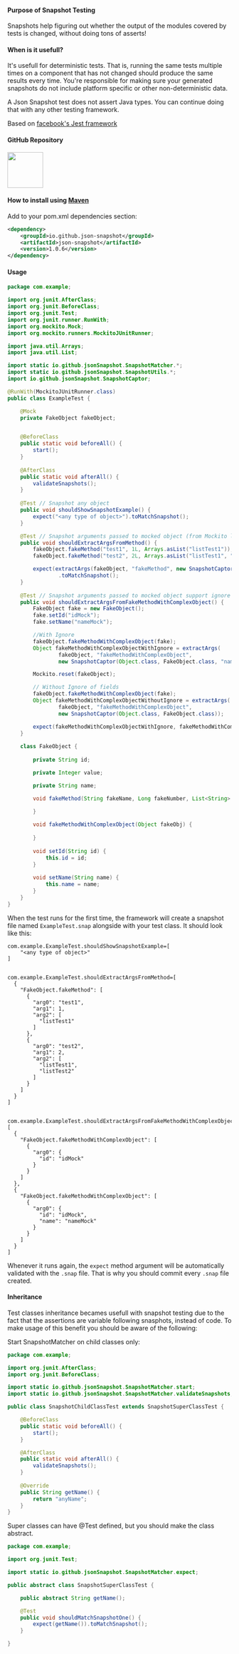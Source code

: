 #### Purpose of Snapshot Testing
Snapshots help figuring out whether the output of the modules covered by tests is changed, without doing tons of asserts!

#### When is it usefull?

It's usefull for deterministic tests. That is, running the same tests multiple times on a component that has not changed 
should produce the same results every time. You're responsible for making sure your generated snapshots do not include 
platform specific or other non-deterministic data. 

A Json Snapshot test does not assert Java types. You can continue doing that with any other testing framework.


Based on [facebook's Jest framework](https://facebook.github.io/jest/docs/en/snapshot-testing.html)

#### GitHub Repository
<a href="https://github.com/json-snapshot/json-snapshot.github.io"><img src="https://assets-cdn.github.com/images/modules/logos_page/GitHub-Mark.png" width="80"></a>




#### How to install using [Maven](https://mvnrepository.com/artifact/io.github.json-snapshot/json-snapshot/0.0.1)



Add to your pom.xml dependencies section:

```xml
<dependency>
    <groupId>io.github.json-snapshot</groupId>
    <artifactId>json-snapshot</artifactId>
    <version>1.0.6</version>
</dependency>
```


#### Usage

```java
package com.example;

import org.junit.AfterClass;
import org.junit.BeforeClass;
import org.junit.Test;
import org.junit.runner.RunWith;
import org.mockito.Mock;
import org.mockito.runners.MockitoJUnitRunner;

import java.util.Arrays;
import java.util.List;

import static io.github.jsonSnapshot.SnapshotMatcher.*;
import static io.github.jsonSnapshot.SnapshotUtils.*;
import io.github.jsonSnapshot.SnapshotCaptor;

@RunWith(MockitoJUnitRunner.class)
public class ExampleTest {

    @Mock
    private FakeObject fakeObject;


    @BeforeClass
    public static void beforeAll() {
        start();
    }
    
    @AfterClass
    public static void afterAll() {
        validateSnapshots();
    }
    
    @Test // Snapshot any object
    public void shouldShowSnapshotExample() {
        expect("<any type of object>").toMatchSnapshot();
    }

    @Test // Snapshot arguments passed to mocked object (from Mockito library)
    public void shouldExtractArgsFromMethod() {
        fakeObject.fakeMethod("test1", 1L, Arrays.asList("listTest1"));
        fakeObject.fakeMethod("test2", 2L, Arrays.asList("listTest1", "listTest2"));

        expect(extractArgs(fakeObject, "fakeMethod", new SnapshotCaptor(String.class), new SnapshotCaptor(Long.class), new SnapshotCaptor(List.class)))
                .toMatchSnapshot();
    }
    
    @Test // Snapshot arguments passed to mocked object support ignore of fields
    public void shouldExtractArgsFromFakeMethodWithComplexObject() {
        FakeObject fake = new FakeObject();
        fake.setId("idMock");
        fake.setName("nameMock");

        //With Ignore
        fakeObject.fakeMethodWithComplexObject(fake);
        Object fakeMethodWithComplexObjectWithIgnore = extractArgs(
                fakeObject, "fakeMethodWithComplexObject", 
                new SnapshotCaptor(Object.class, FakeObject.class, "name"));

        Mockito.reset(fakeObject);

        // Without Ignore of fields
        fakeObject.fakeMethodWithComplexObject(fake);
        Object fakeMethodWithComplexObjectWithoutIgnore = extractArgs(
                fakeObject, "fakeMethodWithComplexObject", 
                new SnapshotCaptor(Object.class, FakeObject.class));

        expect(fakeMethodWithComplexObjectWithIgnore, fakeMethodWithComplexObjectWithoutIgnore).toMatchSnapshot();
    }
    
    class FakeObject {
        
        private String id;

        private Integer value;

        private String name;

        void fakeMethod(String fakeName, Long fakeNumber, List<String> fakeList) {

        }
        
        void fakeMethodWithComplexObject(Object fakeObj) {
        
        }
        
        void setId(String id) {
            this.id = id;
        }
        
        void setName(String name) {
            this.name = name;
        }
    }
}
```

When the test runs for the first time, the framework will create a snapshot file named `ExampleTest.snap` alongside with your test class. It should look like this:
```text
com.example.ExampleTest.shouldShowSnapshotExample=[
    "<any type of object>"
]


com.example.ExampleTest.shouldExtractArgsFromMethod=[
  {
    "FakeObject.fakeMethod": [
      {
        "arg0": "test1",
        "arg1": 1,
        "arg2": [
          "listTest1"
        ]
      },
      {
        "arg0": "test2",
        "arg1": 2,
        "arg2": [
          "listTest1",
          "listTest2"
        ]
      }
    ]
  }
]


com.example.ExampleTest.shouldExtractArgsFromFakeMethodWithComplexObject=[
  {
    "FakeObject.fakeMethodWithComplexObject": [
      {
        "arg0": {
          "id": "idMock"
        }
      }
    ]
  },
  {
    "FakeObject.fakeMethodWithComplexObject": [
      {
        "arg0": {
          "id": "idMock",
          "name": "nameMock"
        }
      }
    ]
  }
]
```

Whenever it runs again, the `expect` method argument will be automatically validated with the `.snap` file. That is why you should commit every `.snap` file created.


#### Inheritance

Test classes inheritance becames usefull with snapshot testing due to the fact that the assertions are variable following snasphots, instead of code. 
To make usage of this benefit you should be aware of the following:

Start SnapshotMatcher on child classes only:

```java
package com.example;

import org.junit.AfterClass;
import org.junit.BeforeClass;

import static io.github.jsonSnapshot.SnapshotMatcher.start;
import static io.github.jsonSnapshot.SnapshotMatcher.validateSnapshots;

public class SnapshotChildClassTest extends SnapshotSuperClassTest {

    @BeforeClass
    public static void beforeAll() {
        start();
    }

    @AfterClass
    public static void afterAll() {
        validateSnapshots();
    }
    
    @Override
    public String getName() {
        return "anyName";
    }
}
```

Super classes can have @Test defined, but you should make the class abstract.

```java
package com.example;

import org.junit.Test;

import static io.github.jsonSnapshot.SnapshotMatcher.expect;

public abstract class SnapshotSuperClassTest {

    public abstract String getName();

    @Test
    public void shouldMatchSnapshotOne() {
        expect(getName()).toMatchSnapshot();
    }

}
```

